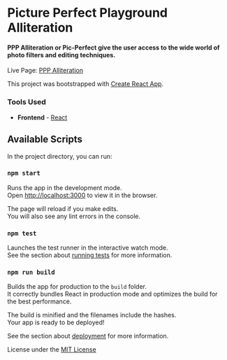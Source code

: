 # Picture Perfect Playground Alliteration

#### PPP Alliteration or Pic-Perfect give the user access to the wide world of photo filters and editing techniques.

Live Page: [PPP Alliteration](http://picperfect.art/)

This project was bootstrapped with [Create React App](https://github.com/facebook/create-react-app).

### Tools Used
- __Frontend__ - [React](https://reactjs.org/docs/getting-started.html)



## Available Scripts

In the project directory, you can run:

### `npm start`

Runs the app in the development mode.<br />
Open [http://localhost:3000](http://localhost:3000) to view it in the browser.

The page will reload if you make edits.<br />
You will also see any lint errors in the console.

### `npm test`

Launches the test runner in the interactive watch mode.<br />
See the section about [running tests](https://facebook.github.io/create-react-app/docs/running-tests) for more information.

### `npm run build`

Builds the app for production to the `build` folder.<br />
It correctly bundles React in production mode and optimizes the build for the best performance.

The build is minified and the filenames include the hashes.<br />
Your app is ready to be deployed!

See the section about [deployment](https://facebook.github.io/create-react-app/docs/deployment) for more information.



License under the [MIT License](https://opensource.org/licenses/MIT)
